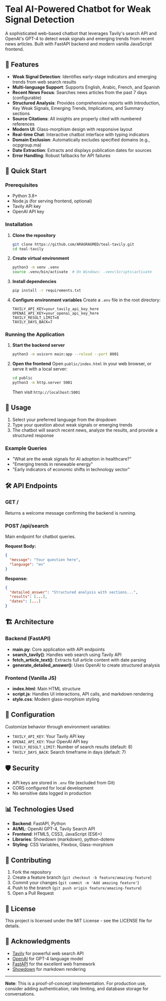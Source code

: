 # Teal AI-Powered Chatbot for Weak Signal Detection

A sophisticated web-based chatbot that leverages Tavily's search API and OpenAI's GPT-4 to detect weak signals and emerging trends from recent news articles. Built with FastAPI backend and modern vanilla JavaScript frontend.

## 🌟 Features

- **Weak Signal Detection**: Identifies early-stage indicators and emerging trends from web search results
- **Multi-language Support**: Supports English, Arabic, French, and Spanish
- **Recent News Focus**: Searches news articles from the past 7 days (configurable)
- **Structured Analysis**: Provides comprehensive reports with Introduction, Key Weak Signals, Emerging Trends, Implications, and Summary sections
- **Source Citations**: All insights are properly cited with numbered references
- **Modern UI**: Glass-morphism design with responsive layout
- **Real-time Chat**: Interactive chatbot interface with typing indicators
- **Domain Exclusion**: Automatically excludes specified domains (e.g., ocpgroup.ma)
- **Date Extraction**: Extracts and displays publication dates for sources
- **Error Handling**: Robust fallbacks for API failures

## 🚀 Quick Start

### Prerequisites

- Python 3.8+
- Node.js (for serving frontend, optional)
- Tavily API key
- OpenAI API key

### Installation

1. **Clone the repository**
   ```bash
   git clone https://github.com/ARAGRAGMED/teal-tavily.git
   cd teal-tavily
   ```

2. **Create virtual environment**
   ```bash
   python3 -m venv .venv
   source .venv/bin/activate  # On Windows: .venv\Scripts\activate
   ```

3. **Install dependencies**
   ```bash
   pip install -r requirements.txt
   ```

4. **Configure environment variables**
   Create a `.env` file in the root directory:
   ```env
   TAVILY_API_KEY=your_tavily_api_key_here
   OPENAI_API_KEY=your_openai_api_key_here
   TAVILY_RESULT_LIMIT=8
   TAVILY_DAYS_BACK=7
   ```

### Running the Application

1. **Start the backend server**
   ```bash
   python3 -m uvicorn main:app --reload --port 8001
   ```

2. **Open the frontend**
   Open `public/index.html` in your web browser, or serve it with a local server:
   ```bash
   cd public
   python3 -m http.server 5001
   ```
   Then visit `http://localhost:5001`

## 📖 Usage

1. Select your preferred language from the dropdown
2. Type your question about weak signals or emerging trends
3. The chatbot will search recent news, analyze the results, and provide a structured response

### Example Queries

- "What are the weak signals for AI adoption in healthcare?"
- "Emerging trends in renewable energy"
- "Early indicators of economic shifts in technology sector"

## 🛠 API Endpoints

### GET /
Returns a welcome message confirming the backend is running.

### POST /api/search
Main endpoint for chatbot queries.

**Request Body:**
```json
{
  "message": "Your question here",
  "language": "en"
}
```

**Response:**
```json
{
  "detailed_answer": "Structured analysis with sections...",
  "results": [...],
  "dates": [...]
}
```

## 🏗 Architecture

### Backend (FastAPI)
- **main.py**: Core application with API endpoints
- **search_tavily()**: Handles web search using Tavily API
- **fetch_article_text()**: Extracts full article content with date parsing
- **generate_detailed_answer()**: Uses OpenAI to create structured analysis

### Frontend (Vanilla JS)
- **index.html**: Main HTML structure
- **script.js**: Handles UI interactions, API calls, and markdown rendering
- **style.css**: Modern glass-morphism styling

## 🔧 Configuration

Customize behavior through environment variables:

- `TAVILY_API_KEY`: Your Tavily API key
- `OPENAI_API_KEY`: Your OpenAI API key
- `TAVILY_RESULT_LIMIT`: Number of search results (default: 8)
- `TAVILY_DAYS_BACK`: Search timeframe in days (default: 7)

## 🛡 Security

- API keys are stored in `.env` file (excluded from Git)
- CORS configured for local development
- No sensitive data logged in production

## 📊 Technologies Used

- **Backend**: FastAPI, Python
- **AI/ML**: OpenAI GPT-4, Tavily Search API
- **Frontend**: HTML5, CSS3, JavaScript (ES6+)
- **Libraries**: Showdown (markdown), python-dotenv
- **Styling**: CSS Variables, Flexbox, Glass-morphism

## 🤝 Contributing

1. Fork the repository
2. Create a feature branch (`git checkout -b feature/amazing-feature`)
3. Commit your changes (`git commit -m 'Add amazing feature'`)
4. Push to the branch (`git push origin feature/amazing-feature`)
5. Open a Pull Request

## 📄 License

This project is licensed under the MIT License - see the LICENSE file for details.

## 🙏 Acknowledgments

- [Tavily](https://tavily.com/) for powerful web search API
- [OpenAI](https://openai.com/) for GPT-4 language model
- [FastAPI](https://fastapi.tiangolo.com/) for the excellent web framework
- [Showdown](https://github.com/showdownjs/showdown) for markdown rendering

---

**Note**: This is a proof-of-concept implementation. For production use, consider adding authentication, rate limiting, and database storage for conversations.